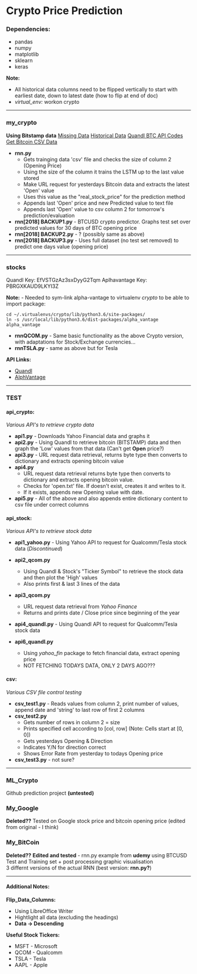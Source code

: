 # Crypto Price Prediction

### Dependencies:  

* pandas
* numpy
* matplotlib
* sklearn
* keras

**Note:**

*  All historical data columns need to be flipped vertically to start with earliest date, down to latest date (how to flip at end of doc)
* _virtual_env:_ workon crypto

---
### my_crypto  

__Using Bitstamp data__
[Missing Data](https://www.cryptodatadownload.com/)
[Historical Data](https://za.investing.com/crypto/bitcoin/btc-usd-historical-data?cid=49798)
[Quandl BTC API Codes](https://blog.quandl.com/api-for-bitcoin-data?utm_source=blog-quandl&utm_medium=organic&utm_campaign=&utm_content=(homepage))
[Get Bitcoin CSV Data](https://www.cryptodatadownload.com/)  

* **rnn.py**
	* Gets trainging data 'csv' file and checks the size of column 2 (Opening Price)
	* Using the size of the column it trains the LSTM up to the last value stored
	* Make URL request for yesterdays Bitcoin data and extracts the latest 'Open' value
	* Uses this value as the "real_stock_price" for the prediction method
	* Appends last 'Open' price and new Predicted value to text file
	* Appends last 'Open' value to csv column 2 for tomorrow's prediction/evaluation 
* **rnn[2018] BACKUP1.py** - BTCUSD crypto predictor. Graphs test set over predicted values for 30 days of BTC opening price
* **rnn[2018] BACKUP2.py** - ? (possibly same as above)
* **rnn[2018] BACKUP3.py** - Uses full dataset (no test set removed) to predict one days value (opening price)

---
### stocks

Quandl Key: EfVSTGzAz3sxDyyG2Tqm
Aplhavantage Key: PBRGXKAUD9LKYI3Z

**Note:** - Needed to sym-link alpha-vantage to virtualenv *crypto* to be able to import package:

	cd ~/.virtualenvs/crypto/lib/python3.6/site-packages/
	ln -s /usr/local/lib/python3.6/dist-packages/alpha_vantage alpha_vantage


* **rnnQCOM.py** - Same basic functionality as the above Crypto version, with adaptations for Stock/Exchange currencies...
* **rnnTSLA.py** - same as above but for Tesla

**API Links:**
* [Quandl](https://blog.quandl.com/api-for-stock-data?utm_source=direct&utm_medium=blog&utm_campaign=&utm_content=api-for-stock-data)
* [AlphVantage](https://www.alphavantage.co/documentation/)

---
### TEST

#### api_crypto:
*Various API's to retrieve crypto data*

* **api1.py** - Downloads Yahoo Financial data and graphs it  
* **api2.py** - Using Quandl to retrieve bitcoin (BITSTAMP) data and then graph the 'Low' values from that data (Can't get **Open** price?)  
* **api3.py** - URL request data retrieval, returns byte type then converts to dictionary and extracts opening bitcoin value
* **api4.py**
	* URL request data retrieval returns byte type then converts to dictionary and extracts opening bitcoin value.
	* Checks for 'open.txt' file. If doesn't exist, creates it and writes to it.
	* If it exists, appends new Opening value with date.
* **api5.py** - All of the above and also appends entire dictionary content to csv file under correct columns

#### api_stock:
*Various API's to retrieve stock data*

* **api1_yahoo.py** - Using Yahoo API to request for Qualcomm/Tesla stock data (*Discontinued*)

* **api2_qcom.py** 
	* Using Quandl & Stock's "Ticker Symbol" to retrieve the stock data and then plot the 'High' values
	* Also prints first & last 3 lines of the data

* **api3_qcom.py** 
	* URL request data retrieval from *Yahoo Finance*
	* Returns and prints date / Close price since beginning of the year

* **api4_quandl.py** - Using Quandl API to request for Qualcomm/Tesla stock data

* **api6_quandl.py**
	* Using *yahoo_fin* package to fetch financial data, extract opening price
	* NOT FETCHING TODAYS DATA, ONLY 2 DAYS AGO???


#### csv:
*Various CSV file control testing*

* **csv_test1.py** - Reads values from column 2, print number of values, append date and 'string' to last row of first 2 columns
* **csv_test2.py**
	* Gets number of rows in column 2 = size
	* Prints specified cell according to [col, row] (Note: Cells start at [0, 0])
	* Gets yesterdays Opening & Direction
	* Indicates Y/N for direction correct
	* Shows Error Rate from yesterday to todays Opening price
* **csv_test3.py** - not sure?

---
### ML_Crypto  
Github prediction project **(untested)**

### My_Google  
**Deleted??**
Tested on Google stock price and bitcoin opening price (edited from original - I think)

### My_BitCoin  
**Deleted??**
**Edited and tested** - rnn.py example from **udemy** using BTCUSD Test and Training set + post processing graphic visualisation  
3 differnt versions of the actual RNN (best version: **rnn.py?**)

_______________________________________
#### Additional Notes:

__Flip_Data_Columns:__

* Using LibreOffice Writer
* Hightlight all data (excluding the headings)
* **Data -> Descending**

__Useful Stock Tickers:__

* MSFT - Microsoft
* QCOM - Qualcomm
* TSLA - Tesla
* AAPL - Apple
